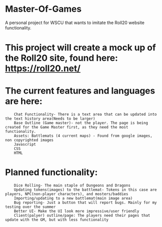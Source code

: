 # Master-Of-Games
A personal project for WSCU that wants to imitate the Roll20 website functionality.
# This project will create a mock up of the Roll20 site, found here: https://roll20.net/
# The current features and languages are here: 
		Chat Functionality- There is a text area that can be updated into the text history area(Needs to be larger)
		Base Outline (Game master)- not the player. The page is being created for the Game Master first, as they need the most functionality.
		Assets: Battlemats (4 current maps) - Found from google images, non copyrighted images
		Javascript
		CSS
		HTML

# Planned functionality:
		Dice Rolling- The main staple of Dungeons and Dragons
		Updating tokens(images) to the battlemat- Tokens in this case are players, NPC(non-player characters), and mosters/baddies
		Importing/updating to a new battlemat(main image area)
		Bug reporting- Just a button that will report bugs. Mainly for my testing over the summer
		Better UI- Make the UI look more impressive/user friendly
		Client(palyer) outline/page: The players need their pages that update with the GM, but with less functionality

